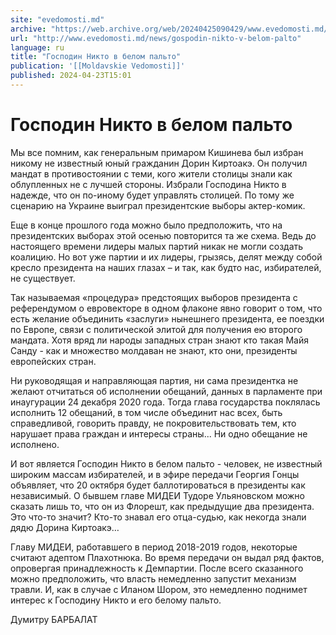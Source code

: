 ```yaml
---
site: "evedomosti.md"
archive: "https://web.archive.org/web/20240425090429/www.evedomosti.md/news/gospodin-nikto-v-belom-palto"
url: "http://www.evedomosti.md/news/gospodin-nikto-v-belom-palto"
language: ru
title: "Господин Никто в белом пальто"
publication: '[[Moldavskie Vedomosti]]'
published: 2024-04-23T15:01
---
```


# Господин Никто в белом пальто

Мы все помним, как генеральным примаром Кишинева был избран никому не известный юный гражданин Дорин Киртоакэ. Он получил мандат в противостоянии с теми, кого жители столицы знали как облупленных не с лучшей стороны. Избрали Господина Никто в надежде, что он по-иному будет управлять столицей. По тому же сценарию на Украине выиграл президентские выборы актер-комик.

Еще в конце прошлого года можно было предположить, что на президентских выборах этой осенью повторится та же схема. Ведь до настоящего времени лидеры малых партий никак не могли создать коалицию. Но вот уже партии и их лидеры, грызясь, делят между собой кресло президента на наших глазах – и так, как будто нас, избирателей, не существует.

Так называемая «процедура» предстоящих выборов президента с референдумом о евровекторе в одном флаконе явно говорит о том, что есть желание объединить «заслуги» нынешнего президента, ее поездки по Европе, связи с политической элитой для получения ею второго мандата. Хотя вряд ли народы западных стран знают кто такая Майя Санду - как и множество молдаван не знают, кто они, президенты европейских стран.

Ни руководящая и направляющая партия, ни сама президентка не желают отчитаться об исполнении обещаний, данных в парламенте при инаугурации 24 декабря 2020 года. Тогда глава государства поклялась исполнить 12 обещаний, в том числе объединит нас всех, быть справедливой, говорить правду, не покровительствовать тем, кто нарушает права граждан и интересы страны... Ни одно обещание не исполнено.

И вот является Господин Никто в белом пальто - человек, не известный широким массам избирателей, и в эфире передачи Георгия Гонцы объявляет, что 20 октября будет баллотироваться в президенты как независимый. О бывшем главе МИДЕИ Тудоре Ульяновском можно сказать лишь то, что он из Флорешт, как предыдущие два президента. Это что-то значит? Кто-то знавал его отца-судью, как некогда знали дядю Дорина Киртоакэ…

Главу МИДЕИ, работавшего в период 2018-2019 годов, некоторые считают адептом Плахотнюка. Во время передачи он выдал ряд фактов, опровергая принадлежность к Демпартии. После всего сказанного можно предположить, что власть немедленно запустит механизм травли. И, как в случае с Иланом Шором, это немедленно поднимет интерес к Господину Никто и его белому пальто.

Думитру БАРБАЛАТ